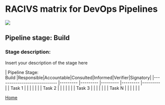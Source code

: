 # __RACIVS matrix for DevOps Pipelines__   

<img src="https://user-images.githubusercontent.com/10748736/112030685-6c81be80-8b32-11eb-94b8-c2c01b8f4581.png">

## __Pipeline stage:__  Build  
### __Stage description:__  
Insert your description of the stage here  

| Pipeline Stage:<br>Build  |Responsible|Accountable|Consulted|Informed|Verifier|Signatory|
|----------------------------- |--------- |--------- |--------- |--------- |--------- |
| Task 1                       |          |          |          |          |          |
| Task 2                       |          |          |          |          |          |
| Task 3                       |          |          |          |          |          |
| Task N                       |          |          |          |          |          |
  
  
[Home](../index.md)  
